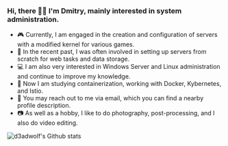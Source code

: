### Hi, there 👋🏻 I'm **Dmitry**, mainly interested in system administration.

- 🎮 Currently, I am engaged in the creation and configuration of servers with a modified kernel for various games.
- 🔧 In the recent past, I was often involved in setting up servers from scratch for web tasks and data storage.
- 💻 I am also very interested in Windows Server and Linux administration and continue to improve my knowledge.
- 🚢 Now I am studying containerization, working with Docker, Kybernetes, and Istio.
- 💌 You may reach out to me via email, which you can find a nearby profile description.
- 📷 As well as a hobby, I like to do photography, post-processing, and I also do video editing.

![d3adwolf's Github stats](https://github-readme-stats.vercel.app/api?username=d3adwolf&show_icons=true&hide_border=true&count_private=true&theme=dark)